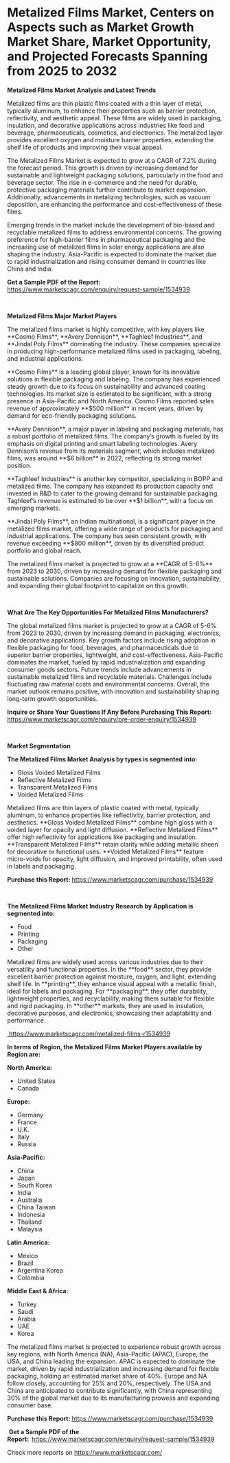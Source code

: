 <p><h1>Metalized Films Market, Centers on Aspects such as Market Growth Market Share, Market Opportunity, and Projected Forecasts Spanning from 2025 to 2032</h1></p><p><strong>Metalized Films Market Analysis and Latest Trends</strong></p>
<p><p>Metalized films are thin plastic films coated with a thin layer of metal, typically aluminum, to enhance their properties such as barrier protection, reflectivity, and aesthetic appeal. These films are widely used in packaging, insulation, and decorative applications across industries like food and beverage, pharmaceuticals, cosmetics, and electronics. The metalized layer provides excellent oxygen and moisture barrier properties, extending the shelf life of products and improving their visual appeal.</p><p>The Metalized Films Market is expected to grow at a CAGR of 7.2% during the forecast period. This growth is driven by increasing demand for sustainable and lightweight packaging solutions, particularly in the food and beverage sector. The rise in e-commerce and the need for durable, protective packaging materials further contribute to market expansion. Additionally, advancements in metalizing technologies, such as vacuum deposition, are enhancing the performance and cost-effectiveness of these films.</p><p>Emerging trends in the market include the development of bio-based and recyclable metalized films to address environmental concerns. The growing preference for high-barrier films in pharmaceutical packaging and the increasing use of metalized films in solar energy applications are also shaping the industry. Asia-Pacific is expected to dominate the market due to rapid industrialization and rising consumer demand in countries like China and India.</p></p>
<p><strong>Get a Sample PDF of the Report:&nbsp;</strong> <a href="https://www.marketscagr.com/enquiry/request-sample/1534939?utm_campaign=1848&utm_medium=2&utm_source=Github&utm_content=ia&utm_term=26012025&utm_id=metalized-films">https://www.marketscagr.com/enquiry/request-sample/1534939</a></p>
<p>&nbsp;</p>
<p><strong>Metalized Films Major Market Players</strong></p>
<p><p>The metalized films market is highly competitive, with key players like **Cosmo Films**, **Avery Dennison**, **Taghleef Industries**, and **Jindal Poly Films** dominating the industry. These companies specialize in producing high-performance metalized films used in packaging, labeling, and industrial applications.</p><p>**Cosmo Films** is a leading global player, known for its innovative solutions in flexible packaging and labeling. The company has experienced steady growth due to its focus on sustainability and advanced coating technologies. Its market size is estimated to be significant, with a strong presence in Asia-Pacific and North America. Cosmo Films reported sales revenue of approximately **$500 million** in recent years, driven by demand for eco-friendly packaging solutions.</p><p>**Avery Dennison**, a major player in labeling and packaging materials, has a robust portfolio of metalized films. The company’s growth is fueled by its emphasis on digital printing and smart labeling technologies. Avery Dennison’s revenue from its materials segment, which includes metalized films, was around **$6 billion** in 2022, reflecting its strong market position.</p><p>**Taghleef Industries** is another key competitor, specializing in BOPP and metalized films. The company has expanded its production capacity and invested in R&D to cater to the growing demand for sustainable packaging. Taghleef’s revenue is estimated to be over **$1 billion**, with a focus on emerging markets.</p><p>**Jindal Poly Films**, an Indian multinational, is a significant player in the metalized films market, offering a wide range of products for packaging and industrial applications. The company has seen consistent growth, with revenue exceeding **$800 million**, driven by its diversified product portfolio and global reach.</p><p>The metalized films market is projected to grow at a **CAGR of 5-6%** from 2023 to 2030, driven by increasing demand for flexible packaging and sustainable solutions. Companies are focusing on innovation, sustainability, and expanding their global footprint to capitalize on this growth.</p></p>
<p>&nbsp;</p>
<p><strong>What Are The Key Opportunities For Metalized Films Manufacturers?</strong></p>
<p><p>The global metalized films market is projected to grow at a CAGR of 5-6% from 2023 to 2030, driven by increasing demand in packaging, electronics, and decorative applications. Key growth factors include rising adoption in flexible packaging for food, beverages, and pharmaceuticals due to superior barrier properties, lightweight, and cost-effectiveness. Asia-Pacific dominates the market, fueled by rapid industrialization and expanding consumer goods sectors. Future trends include advancements in sustainable metalized films and recyclable materials. Challenges include fluctuating raw material costs and environmental concerns. Overall, the market outlook remains positive, with innovation and sustainability shaping long-term growth opportunities.</p></p>
<p><strong>Inquire or Share Your Questions If Any Before Purchasing This Report:</strong> <a href="https://www.marketscagr.com/enquiry/pre-order-enquiry/1534939?utm_campaign=1848&utm_medium=2&utm_source=Github&utm_content=ia&utm_term=26012025&utm_id=metalized-films">https://www.marketscagr.com/enquiry/pre-order-enquiry/1534939</a></p>
<p>&nbsp;</p>
<p><strong>Market Segmentation</strong></p>
<p><strong>The Metalized Films Market Analysis by types is segmented into:</strong></p>
<p><ul><li>Gloss Voided Metalized Films</li><li>Reflective Metalized Films</li><li>Transparent Metalized Films</li><li>Voided Metalized Films</li></ul></p>
<p><p>Metalized films are thin layers of plastic coated with metal, typically aluminum, to enhance properties like reflectivity, barrier protection, and aesthetics. **Gloss Voided Metalized Films** combine high gloss with a voided layer for opacity and light diffusion. **Reflective Metalized Films** offer high reflectivity for applications like packaging and insulation. **Transparent Metalized Films** retain clarity while adding metallic sheen for decorative or functional uses. **Voided Metalized Films** feature micro-voids for opacity, light diffusion, and improved printability, often used in labels and packaging.</p></p>
<p><strong>Purchase this Report:&nbsp;</strong><a href="https://www.marketscagr.com/purchase/1534939?utm_campaign=1848&utm_medium=2&utm_source=Github&utm_content=ia&utm_term=26012025&utm_id=metalized-films">https://www.marketscagr.com/purchase/1534939</a></p>
<p>&nbsp;</p>
<p><strong>The Metalized Films Market Industry Research by Application is segmented into:</strong></p>
<p><ul><li>Food</li><li>Printing</li><li>Packaging</li><li>Other</li></ul></p>
<p><p>Metalized films are widely used across various industries due to their versatility and functional properties. In the **food** sector, they provide excellent barrier protection against moisture, oxygen, and light, extending shelf life. In **printing**, they enhance visual appeal with a metallic finish, ideal for labels and packaging. For **packaging**, they offer durability, lightweight properties, and recyclability, making them suitable for flexible and rigid packaging. In **other** markets, they are used in insulation, decorative purposes, and electronics, showcasing their adaptability and performance.</p></p>
<p><a href="https://www.marketscagr.com/metalized-films-r1534939?utm_campaign=1848&utm_medium=2&utm_source=Github&utm_content=ia&utm_term=26012025&utm_id=metalized-films">&nbsp;https://www.marketscagr.com/metalized-films-r1534939</a></p>
<p><strong>In terms of Region, the Metalized Films Market Players available by Region are:</strong></p>
<p>
    <p> <strong> North America: </strong>
        <ul>
            <li>United States</li>
            <li>Canada</li>
        </ul>
        </p> 
    <p> <strong> Europe: </strong>
        <ul>
            <li>Germany</li>
            <li>France</li>
            <li>U.K.</li>
            <li>Italy</li>
            <li>Russia</li>
        </ul>
        </p> 
    <p> <strong> Asia-Pacific: </strong>
        <ul>
            <li>China</li>
            <li>Japan</li>
            <li>South Korea</li>
            <li>India</li>
            <li>Australia</li>
            <li>China Taiwan</li>
            <li>Indonesia</li>
            <li>Thailand</li>
            <li>Malaysia</li>
        </ul>
        </p> 
    <p> <strong> Latin America: </strong>
        <ul>
            <li>Mexico</li>
            <li>Brazil</li>
            <li>Argentina Korea</li>
            <li>Colombia</li>
        </ul>
        </p> 
    <p> <strong> Middle East & Africa: </strong>
        <ul>
            <li>Turkey</li>
            <li>Saudi</li>
            <li>Arabia</li>
            <li>UAE</li>
            <li>Korea</li>
        </ul>
    </p>
    </p>
<p><p>The metalized films market is projected to experience robust growth across key regions, with North America (NA), Asia-Pacific (APAC), Europe, the USA, and China leading the expansion. APAC is expected to dominate the market, driven by rapid industrialization and increasing demand for flexible packaging, holding an estimated market share of 40%. Europe and NA follow closely, accounting for 25% and 20%, respectively. The USA and China are anticipated to contribute significantly, with China representing 30% of the global market due to its manufacturing prowess and expanding consumer base.</p></p>
<p><strong>Purchase this Report: </strong><a href="https://www.marketscagr.com/purchase/1534939?utm_campaign=1848&utm_medium=2&utm_source=Github&utm_content=ia&utm_term=26012025&utm_id=metalized-films">https://www.marketscagr.com/purchase/1534939</a></p>
<p>&nbsp;<strong>Get a Sample PDF of the Report:&nbsp;&nbsp;</strong><a href="https://www.marketscagr.com/enquiry/request-sample/1534939?utm_campaign=1848&utm_medium=2&utm_source=Github&utm_content=ia&utm_term=26012025&utm_id=metalized-films">https://www.marketscagr.com/enquiry/request-sample/1534939</a></p>
<p><strong></strong></p>
<p>Check more reports on <a href="https://www.marketscagr.com/?utm_campaign=1848&utm_medium=2&utm_source=Github&utm_content=ia&utm_term=26012025&utm_id=metalized-films">https://www.marketscagr.com/</a></p>
